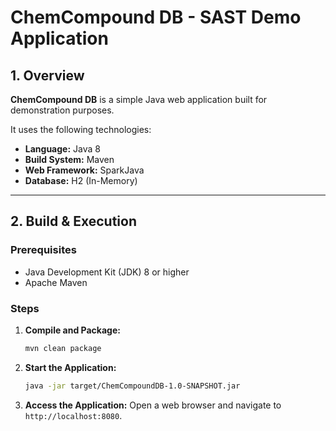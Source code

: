 # ChemCompound DB - SAST Demo Application

## 1. Overview

**ChemCompound DB** is a simple Java web application built for demonstration purposes.

It uses the following technologies:
* **Language:** Java 8
* **Build System:** Maven
* **Web Framework:** SparkJava
* **Database:** H2 (In-Memory)

---

## 2. Build & Execution

### Prerequisites

* Java Development Kit (JDK) 8 or higher
* Apache Maven

### Steps

1.  **Compile and Package:**
    ```bash
    mvn clean package
    ```

2.  **Start the Application:**
    ```bash
    java -jar target/ChemCompoundDB-1.0-SNAPSHOT.jar
    ```

3.  **Access the Application:**
    Open a web browser and navigate to `http://localhost:8080`.
